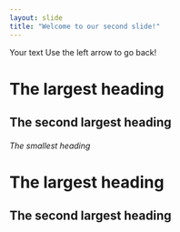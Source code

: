 ```yaml
---
layout: slide
title: "Welcome to our second slide!"
---
```

Your text
Use the left arrow to go back!

# The largest heading
## The second largest heading
###### The smallest heading
# The largest heading
## The second largest heading
